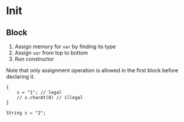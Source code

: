 # Init

## Block

1. Assign memory for `var` by finding its type
2. Assign `var` from top to bottom
3. Run constructor

Note that only assignment operation is allowed in the first block before declaring it.

	{
		s = "1"; // legal
		// s.charAt(0) // illegal
	}
	
	String s = "2";
	
